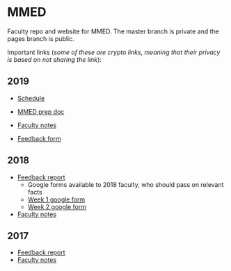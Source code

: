 # MMED

Faculty repo and website for MMED. The master branch is private and the pages branch is public.

Important links (_some of these are crypto links, meaning that their privacy is based on not sharing the link_):

## 2019

- [Schedule](http://www.ici3d.org/MMED/schedule/2019/)

- [MMED prep doc](https://docs.google.com/document/d/1PZqO5Q1clDNIEXh3lwkrBhGIJ0UVRRSFlTy6zmYlYj4)

* [Faculty notes](https://docs.google.com/document/d/1Q7h5bizBeCY1j_NZZ_bpsJ0bUB0F-wHCawhHUcRaW4A/)

* [Feedback form](https://docs.google.com/forms/d/1qJRzhjUi-TYMy8y-9QlX7-V6sK3GgNlIvKuMeqqvTEE/edit#responses)

## 2018

- [Feedback report](https://www.dropbox.com/s/ublszeb2o2brdaw/MMEDReport2018.pdf?dl=1)
	* Google forms available to 2018 faculty, who should pass on relevant facts
	* [Week 1 google form](https://docs.google.com/forms/d/1QYcq_NpF6wJWAjOoP4aawF87Ar4mU3fHPRmGEJujZXY/edit?usp=sharing)
	* [Week 2 google form](https://docs.google.com/forms/d/1F8UPa4KJY3OXNQXnFrUuxAmZViHrhMiYtrwA_MKNTRM/edit?usp=sharing)
- [Faculty notes](https://docs.google.com/document/d/1nFS4ut7IbD3Zt9ET3BiX9pNDTbaxgFJFiynAvzeOt_M)

## 2017

- [Feedback report](https://www.dropbox.com/s/dn2icd8jp5lgwio/MMED%20Report%202017%20final.pdf?dl=1)
- [Faculty notes](https://docs.google.com/document/d/1pGA-P2Ltmi1lHMPx5dulhU3-anbAIILKxgzwPbTgl50)

